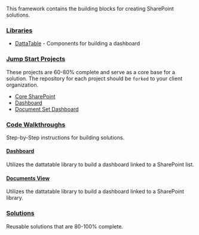 This framework contains the building blocks for creating SharePoint solutions.

### [Libraries](/libraries)

* [DattaTable](/dattatable) - Components for building a dashboard

### [Jump Start Projects](/jump-start-projects)

These projects are 60-80% complete and serve as a core base for a solution. The repository for each project should be `forked` to your client organization.

* [Core SharePoint](/jump-start-projects/available-projects/core-sp)
* [Dashboard](/jump-start-projects/available-projects/dashboard)
* [Document Set Dashboard](/jump-start-projects/available-projects/docset-dashboard)

### [Code Walkthroughs](https://dattabase.com/examples)

Step-by-Step instructions for building solutions.

#### [Dashboard](https://dattabase.com/examples/#basic-dashboard)

Utilizes the dattatable library to build a dashboard linked to a SharePoint list.

#### [Documents View](https://dattabase.com/examples/#documents-view-webpart)

Utilizes the dattatable library to build a dashboard linked to a SharePoint library.

### [Solutions](https://spsprinkles.com)

Reusable solutions that are 80-100% complete.
